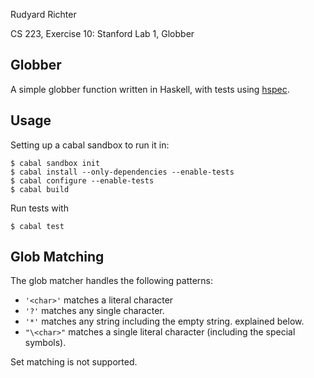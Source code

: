 Rudyard Richter

CS 223, Exercise 10: Stanford Lab 1, Globber

Globber
-------

A simple globber function written in Haskell,
with tests using [hspec](http://hspec.github.io/).


Usage
-----

Setting up a cabal sandbox to run it in:

    $ cabal sandbox init
    $ cabal install --only-dependencies --enable-tests
    $ cabal configure --enable-tests
    $ cabal build

Run tests with

    $ cabal test


Glob Matching
-------------

The glob matcher handles the following patterns:

* `'<char>'` matches a literal character
* `'?'` matches any single character.
* `'*'` matches any string including the empty string.
  explained below.
* `"\<char>"` matches a single literal character (including the special symbols).

Set matching is not supported.
